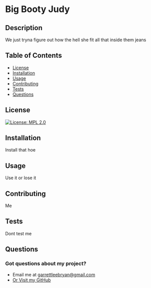 # Big Booty Judy

## Description
We just tryna figure out how the hell she fit all that inside them jeans

## Table of Contents
* [License](https://github.com/GarrettLB/README-Generator/blob/main/testREADME.md#license)
* [Installation](https://github.com/GarrettLB/README-Generator/blob/main/testREADME.md#installation)
* [Usage](https://github.com/GarrettLB/README-Generator/blob/main/testREADME.md#usage)
* [Contributing](https://github.com/GarrettLB/README-Generator/blob/main/testREADME.md#contributing)
* [Tests](https://github.com/GarrettLB/README-Generator/blob/main/testREADME.md#tests)
* [Questions](https://github.com/GarrettLB/README-Generator/blob/main/testREADME.md#questions)

## License
[![License: MPL 2.0](https://img.shields.io/badge/License-MPL_2.0-brightgreen.svg)](https://opensource.org/licenses/MPL-2.0)

## Installation
Install that hoe

## Usage
Use it or lose it

## Contributing
Me

## Tests
Dont test me

## Questions
### Got questions about my project?
* Email me at garrettleebryan@gmail.com
* [Or Visit my GitHub](https://github.com/GarrettLB)